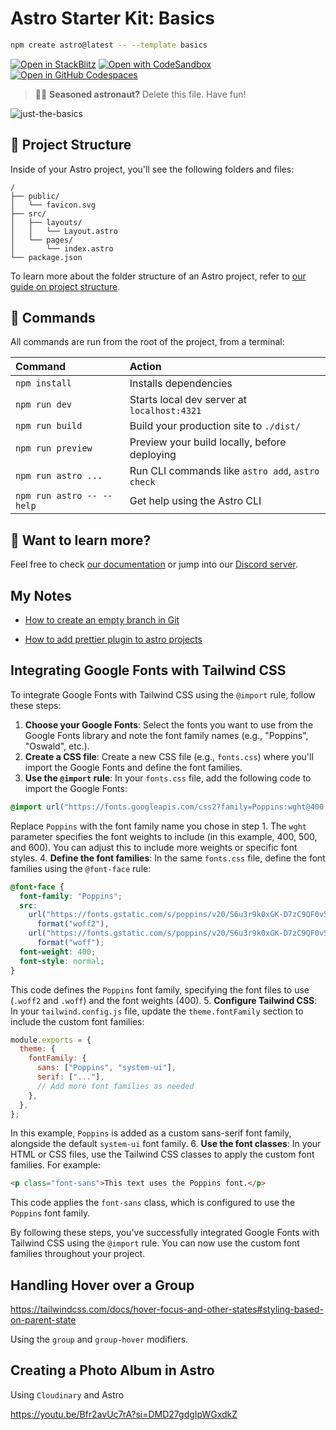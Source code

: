 # Astro Starter Kit: Basics

```sh
npm create astro@latest -- --template basics
```

[![Open in StackBlitz](https://developer.stackblitz.com/img/open_in_stackblitz.svg)](https://stackblitz.com/github/withastro/astro/tree/latest/examples/basics)
[![Open with CodeSandbox](https://assets.codesandbox.io/github/button-edit-lime.svg)](https://codesandbox.io/p/sandbox/github/withastro/astro/tree/latest/examples/basics)
[![Open in GitHub Codespaces](https://github.com/codespaces/badge.svg)](https://codespaces.new/withastro/astro?devcontainer_path=.devcontainer/basics/devcontainer.json)

> 🧑‍🚀 **Seasoned astronaut?** Delete this file. Have fun!

![just-the-basics](https://github.com/withastro/astro/assets/2244813/a0a5533c-a856-4198-8470-2d67b1d7c554)

## 🚀 Project Structure

Inside of your Astro project, you'll see the following folders and files:

```text
/
├── public/
│   └── favicon.svg
├── src/
│   ├── layouts/
│   │   └── Layout.astro
│   └── pages/
│       └── index.astro
└── package.json
```

To learn more about the folder structure of an Astro project, refer to [our guide on project structure](https://docs.astro.build/en/basics/project-structure/).

## 🧞 Commands

All commands are run from the root of the project, from a terminal:

| Command                   | Action                                           |
| :------------------------ | :----------------------------------------------- |
| `npm install`             | Installs dependencies                            |
| `npm run dev`             | Starts local dev server at `localhost:4321`      |
| `npm run build`           | Build your production site to `./dist/`          |
| `npm run preview`         | Preview your build locally, before deploying     |
| `npm run astro ...`       | Run CLI commands like `astro add`, `astro check` |
| `npm run astro -- --help` | Get help using the Astro CLI                     |

## 👀 Want to learn more?

Feel free to check [our documentation](https://docs.astro.build) or jump into our [Discord server](https://astro.build/chat).

## My Notes

- [How to create an empty branch in Git](https://www.shellhacks.com/git-create-empty-branch/)

- [How to add prettier plugin to astro projects](https://astro-tips.dev/tips/prettier/)

## Integrating Google Fonts with Tailwind CSS

To integrate Google Fonts with Tailwind CSS using the `@import` rule, follow these steps:

1. **Choose your Google Fonts**: Select the fonts you want to use from the Google Fonts library and note the font family names (e.g., "Poppins", "Oswald", etc.).
2. **Create a CSS file**: Create a new CSS file (e.g., `fonts.css`) where you'll import the Google Fonts and define the font families.
3. **Use the `@import` rule**: In your `fonts.css` file, add the following code to import the Google Fonts:

```css
@import url("https://fonts.googleapis.com/css2?family=Poppins:wght@400;500;600&display=swap");
```

Replace `Poppins` with the font family name you chose in step 1. The `wght` parameter specifies the font weights to include (in this example, 400, 500, and 600). You can adjust this to include more weights or specific font styles. 4. **Define the font families**: In the same `fonts.css` file, define the font families using the `@font-face` rule:

```css
@font-face {
  font-family: "Poppins";
  src:
    url("https://fonts.gstatic.com/s/poppins/v20/S6u3r9k0xGK-D7zC9QF0v5DhzYHzoiLJ.woff2")
      format("woff2"),
    url("https://fonts.gstatic.com/s/poppins/v20/S6u3r9k0xGK-D7zC9QF0v5DhzYHzoiLJ.woff")
      format("woff");
  font-weight: 400;
  font-style: normal;
}
```

This code defines the `Poppins` font family, specifying the font files to use (`.woff2` and `.woff`) and the font weights (400). 5. **Configure Tailwind CSS**: In your `tailwind.config.js` file, update the `theme.fontFamily` section to include the custom font families:

```js
module.exports = {
  theme: {
    fontFamily: {
      sans: ["Poppins", "system-ui"],
      serif: ["..."],
      // Add more font families as needed
    },
  },
};
```

In this example, `Poppins` is added as a custom sans-serif font family, alongside the default `system-ui` font family. 6. **Use the font classes**: In your HTML or CSS files, use the Tailwind CSS classes to apply the custom font families. For example:

```html
<p class="font-sans">This text uses the Poppins font.</p>
```

This code applies the `font-sans` class, which is configured to use the `Poppins` font family.

By following these steps, you've successfully integrated Google Fonts with Tailwind CSS using the `@import` rule. You can now use the custom font families throughout your project.

## Handling Hover over a Group

<https://tailwindcss.com/docs/hover-focus-and-other-states#styling-based-on-parent-state>

Using the `group` and `group-hover` modifiers.

## Creating a Photo Album in Astro

Using `Cloudinary` and Astro

https://youtu.be/Bfr2avUc7rA?si=DMD27gdgIpWGxdkZ


